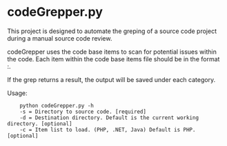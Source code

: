 # codeGrepper.py
This project is designed to automate the greping of a source code project during a manual source code review.

codeGrepper uses the code base items to scan for potential issues within the code. 
Each item within the code base items file should be in the format <category>:<scan value>. 

If the grep returns a result, the output will be saved under each category.

Usage:

        python codeGrepper.py -h
        -s = Directory to source code. [required]
        -d = Destination directory. Default is the current working directory. [optional]
        -c = Item list to load. (PHP, .NET, Java) Default is PHP. [optional]
